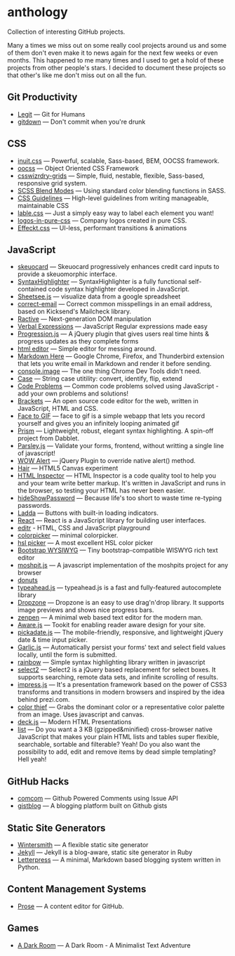 anthology
=========

Collection of interesting GitHub projects.

Many a times we miss out on some really cool projects around us and some of them don't even make it to news again for the next few weeks or even months. This happened to me many times and I used to get a hold of these projects from other people's stars. I decided to document these projects so that other's like me don't miss out on all the fun.

## Git Productivity

- [Legit](https://github.com/kennethreitz/legit) — Git for Humans
- [gitdown](https://github.com/noidontdig/gitdown) — Don't commit when you're drunk

## CSS

- [inuit.css](https://github.com/csswizardry/inuit.css) — Powerful, scalable, Sass-based, BEM, OOCSS framework.
- [oocss](https://github.com/stubbornella/oocss) — Object Oriented CSS Framework
- [csswizrdry-grids](https://github.com/csswizardry/csswizardry-grids) — Simple, fluid, nestable, flexible, Sass-based, responsive grid system.
- [SCSS Blend Modes](https://github.com/heygrady/scss-blend-modes) — Using standard color blending functions in SASS.
- [CSS Guidelines](https://github.com/csswizardry/CSS-Guidelines) — High-level guidelines from writing manageable, maintainable CSS
- [lable.css](https://github.com/usablica/label.css) — Just a simply easy way to label each element you want!
- [logos-in-pure-css](https://github.com/bchanx/logos-in-pure-css) — Company logos created in pure CSS.
- [Effeckt.css](https://github.com/h5bp/Effeckt.css) — UI-less, performant transitions & animations

## JavaScript

- [skeuocard](https://github.com/kenkeiter/skeuocard) — Skeuocard progressively enhances credit card inputs to provide a skeuomorphic interface.
- [SyntaxHighlighter](https://github.com/alexgorbatchev/SyntaxHighlighter) — SyntaxHighlighter is a fully functional self-contained code syntax highlighter developed in JavaScript.
- [Sheetsee.js](https://github.com/jlord/sheetsee.js) — visualize data from a google spreadsheet
- [correct-email](https://github.com/ianstormtaylor/correct-email) — Correct common misspellings in an email address, based on Kicksend's Mailcheck library.
- [Ractive](https://github.com/Rich-Harris/Ractive) — Next-generation DOM manipulation
- [Verbal Expressions](https://github.com/jehna/VerbalExpressions) — JavaScript Regular expressions made easy
- [Progression.js](https://github.com/aarondo/progression.js) — A jQuery plugin that gives users real time hints & progress updates as they complete forms
- [html editor](https://github.com/mrdoob/htmleditor) — Simple editor for messing around.
- [Markdown Here](https://github.com/adam-p/markdown-here) — Google Chrome, Firefox, and Thunderbird extension that lets you write email in Markdown and render it before sending.
- [console.image](https://github.com/dunxrion/console.image) — The one thing Chrome Dev Tools didn't need.
- [Case](https://github.com/nbubna/Case) — String case utitility: convert, identify, flip, extend
- [Code Problems](https://github.com/blakeembrey/code-problems) — Common code problems solved using JavaScript - add your own problems and solutions!
- [Brackets](https://github.com/adobe/brackets) — An open source code editor for the web, written in JavaScript, HTML and CSS.
- [Face to GIF](https://github.com/hdragomir/facetogif) — face to gif is a simple webapp that lets you record yourself and gives you an infinitely looping animated gif
- [Prism](https://github.com/LeaVerou/prism) — Lightweight, robust, elegant syntax highlighting. A spin-off project from Dabblet.
- [Parsley.js](https://github.com/guillaumepotier/Parsley.js) — Validate your forms, frontend, without writting a single line of javascript!
- [WOW Alert](https://github.com/thiagovian/wow-alert) — jQuery Plugin to override native alert() method.
- [Hair](https://github.com/MathiasPaumgarten/hair) — HTML5 Canvas experiment
- [HTML Inspector](https://github.com/philipwalton/html-inspector) — HTML Inspector is a code quality tool to help you and your team write better markup. It's written in JavaScript and runs in the browser, so testing your HTML has never been easier.
- [hideShowPassword](https://github.com/cloudfour/hideShowPassword) — Because life's too short to waste time re-typing passwords.
- [Ladda](https://github.com/hakimel/Ladda) — Buttons with built-in loading indicators.
- [React](https://github.com/facebook/react) — React is a JavaScript library for building user interfaces.
- [editr](https://github.com/Idered/editr) - HTML, CSS and JavaScript playground
- [colorpicker](https://github.com/yields/colorpicker) — minimal colorpicker.
- [hsl picker](https://github.com/imathis/hsl-picker) — A most excellent HSL color picker
- [Bootstrap WYSIWYG](https://github.com/mindmup/bootstrap-wysiwyg) — Tiny bootstrap-compatible WISWYG rich text editor
- [moshpit.js](https://github.com/mattbierbaum/moshpits.js) — A javascript implementation of the moshpits project for any browser
- [donuts](https://github.com/nostalgiaz/donuts)
- [typeahead.js](https://github.com/twitter/typeahead.js) — typeahead.js is a fast and fully-featured autocomplete library
- [Dropzone](https://github.com/enyo/dropzone) — Dropzone is an easy to use drag'n'drop library. It supports image previews and shows nice progress bars.
- [zenpen](https://github.com/tholman/zenpen) — A minimal web based text editor for the modern man.
- [Aware.js](https://github.com/xoxco/awarejs) — Tookit for enabling reader aware design for your site.
- [pickadate.js](https://github.com/amsul/pickadate.js) — The mobile-friendly, responsive, and lightweight jQuery date & time input picker.
- [Garlic.js](https://github.com/guillaumepotier/Garlic.js) — Automatically persist your forms' text and select field values locally, until the form is submitted.
- [rainbow](https://github.com/ccampbell/rainbow) — Simple syntax highlighting library written in javascript
- [select2](https://github.com/ivaynberg/select2) — Select2 is a jQuery based replacement for select boxes. It supports searching, remote data sets, and infinite scrolling of results.
- [impress.js](https://github.com/bartaz/impress.js) — It's a presentation framework based on the power of CSS3 transforms and transitions in modern browsers and inspired by the idea behind prezi.com.
- [color thief](https://github.com/lokesh/color-thief) — Grabs the dominant color or a representative color palette from an image. Uses javascript and canvas.
- [deck.js](https://github.com/imakewebthings/deck.js) — Modern HTML Presentations
- [list](https://github.com/javve/list) — Do you want a 3 KB (gzipped&minified) cross-browser native JavaScript that makes your plain HTML lists and tables super flexible, searchable, sortable and filterable? Yeah! Do you also want the possibility to add, edit and remove items by dead simple templating? Hell yeah!

## GitHub Hacks

- [comcom](https://github.com/sirbrad/comcom) — Github Powered Comments using Issue API
- [gistblog](https://github.com/jazzychad/gistblog) — A blogging platform built on Github gists

## Static Site Generators

- [Wintersmith](https://github.com/jnordberg/wintersmith) — A flexible static site generator
- [Jekyll](https://github.com/mojombo/jekyll) — Jekyll is a blog-aware, static site generator in Ruby
- [Letterpress](https://github.com/an0/Letterpress) — A minimal, Markdown based blogging system written in Python.

## Content Management Systems

- [Prose](https://github.com/prose/prose) — A content editor for GitHub.

## Games

- [A Dark Room](https://github.com/Continuities/adarkroom) — A Dark Room - A Minimalist Text Adventure